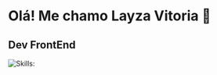 # Olá! Me chamo Layza Vitoria 👋

## Dev FrontEnd

![Skills:](https://github-readme-stats.vercel.app/api/top-langs/?username=Layza-afk&hide_progress=true)
